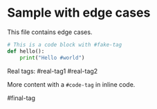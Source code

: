 # Sample with edge cases
This file contains edge cases.

<!-- This is a comment with #fake-tag -->

```python
# This is a code block with #fake-tag
def hello():
    print("Hello #world")
```

Real tags: #real-tag1 #real-tag2

More content with a `#code-tag` in inline code.

#final-tag

